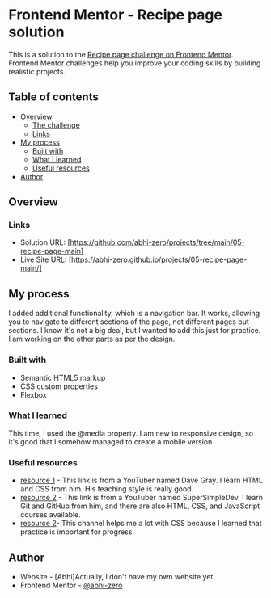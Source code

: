 # Frontend Mentor - Recipe page solution

This is a solution to the [Recipe page challenge on Frontend Mentor](https://www.frontendmentor.io/challenges/recipe-page-KiTsR8QQKm). Frontend Mentor challenges help you improve your coding skills by building realistic projects. 

## Table of contents

- [Overview](#overview)
  - [The challenge](#the-challenge)
  - [Links](#links)
- [My process](#my-process)
  - [Built with](#built-with)
  - [What I learned](#what-i-learned)
  - [Useful resources](#useful-resources)
- [Author](#author)



## Overview

### Links

- Solution URL: [https://github.com/abhi-zero/projects/tree/main/05-recipe-page-main]
- Live Site URL: [https://abhi-zero.github.io/projects/05-recipe-page-main/]

## My process
 I added additional functionality, which is a navigation bar. It works, allowing you to navigate to different sections of the page, not different pages but sections. I know it's not a big deal, but I wanted to add this just for practice. I am working on the other parts as per the design.

### Built with

- Semantic HTML5 markup
- CSS custom properties
- Flexbox

### What I learned

This time, I used the @media property. I am new to responsive design, so it's good that I somehow managed to create a mobile version




### Useful resources

- [resource 1](www.youtube.com/@DaveGrayTeachesCode) - This link is from a YouTuber named Dave Gray. I learn HTML and CSS from him. His teaching style is really good.
- [resource 2](www.youtube.com/@SuperSimpleDev) - This link is from a YouTuber named SuperSimpleDev. I learn Git and GitHub from him, and there are also HTML, CSS, and JavaScript courses available.
- [resource 2](https://www.youtube.com/@sheryians)- This channel helps me a lot with CSS because I learned that practice is important for progress.



## Author

- Website - [Abhi]Actually, I don't have my own website yet.
- Frontend Mentor - [@abhi-zero](https://www.frontendmentor.io/profile/abhi-zero)



